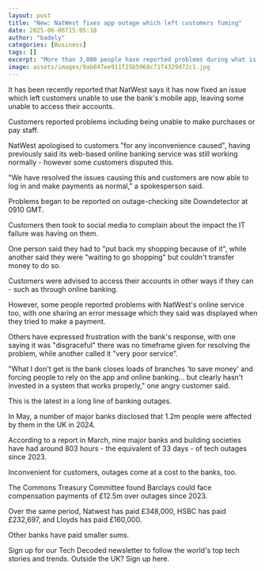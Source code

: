 ```yaml
---
layout: post
title: "New: NatWest fixes app outage which left customers fuming"
date: 2025-06-06T15:05:18
author: "badely"
categories: [Business]
tags: []
excerpt: "More than 3,000 people have reported problems during what is the latest in a long line of banking IT failures."
image: assets/images/9ab847ee911f25b5968c71f4329d72c1.jpg
---
```


It has been recently reported that NatWest says it has now fixed an issue which left customers unable to use the bank's mobile app, leaving some unable to access their accounts.

Customers reported problems including being unable to make purchases or pay staff.

NatWest apologised to customers "for any inconvenience caused", having previously said its web-based online banking service was still working normally - however some customers disputed this.

"We have resolved the issues causing this and customers are now able to log in and make payments as normal," a spokesperson said.

Problems began to be reported on outage-checking site Downdetector at 0910 GMT.

Customers then took to social media to complain about the impact the IT failure was having on them.

One person said they had to "put back my shopping because of it", while another said they were "waiting to go shopping" but couldn't transfer money to do so.

Customers were advised to access their accounts in other ways if they can - such as through online banking.

However, some people reported problems with NatWest's online service too, with one sharing an error message which they said was displayed when they tried to make a payment.

Others have expressed frustration with the bank's response, with one saying it was "disgraceful" there was no timeframe given for resolving the problem, while another called it "very poor service".

"What I don't get is the bank closes loads of branches 'to save money' and forcing people to rely on the app and online banking... but clearly hasn't invested in a system that works properly," one angry customer said.

This is the latest in a long line of banking outages.

In May, a number of major banks disclosed that 1.2m people were affected by them in the UK in 2024.

According to a report in March, nine major banks and building societies have had around 803 hours - the equivalent of 33 days - of tech outages since 2023. 

Inconvenient for customers, outages come at a cost to the banks, too. 

The Commons Treasury Committee found Barclays could face compensation payments of £12.5m over outages since 2023.

Over the same period, Natwest has paid £348,000, HSBC has paid £232,697, and Lloyds has paid £160,000. 

Other banks have paid smaller sums.

Sign up for our Tech Decoded newsletter to follow the world's top tech stories and trends. Outside the UK? Sign up here.

